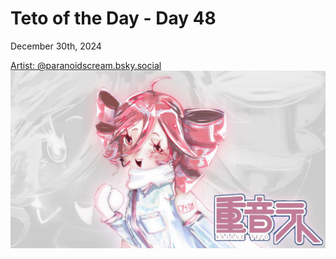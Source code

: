 # Teto of the Day - Day 48
<div class="post-date">December 30th, 2024</div>


[Artist: @paranoidscream.bsky.social](https://bsky.app/profile/paranoidscream.bsky.social/post/3leidr7u25s23)
![Kasane Teto Art](/totd/DAY_48.jpg)